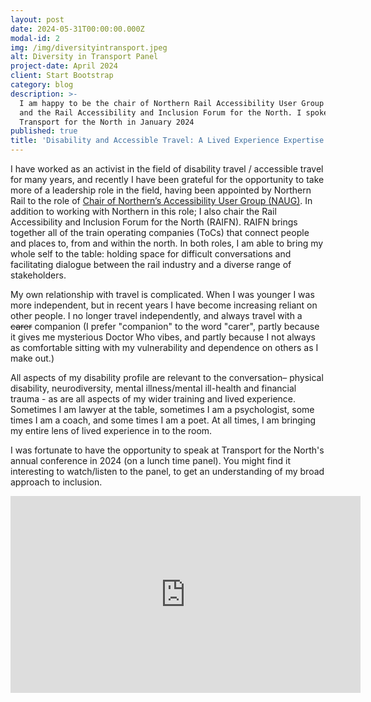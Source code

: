 ```yaml
---
layout: post
date: 2024-05-31T00:00:00.000Z
modal-id: 2
img: /img/diversityintransport.jpeg
alt: Diversity in Transport Panel
project-date: April 2024
client: Start Bootstrap
category: blog
description: >-
  I am happy to be the chair of Northern Rail Accessibility User Group (NAUG)
  and the Rail Accessibility and Inclusion Forum for the North. I spoke at
  Transport for the North in January 2024
published: true
title: 'Disability and Accessible Travel: A Lived Experience Expertise Case Study'
---
```

I have worked as an activist in the field of disability travel / accessible travel for many years, and recently I have been grateful for the opportunity to take more of a leadership role in the field, having been appointed by Northern Rail to the role of [Chair of Northern’s Accessibility User Group (NAUG)](https://www.northernrailway.co.uk/news/northern-appoints-new-chair-train-operators-independent-accessibility-user-group "Press release: Northern Rail"). In addition to working with Northern in this role; I also chair the Rail Accessibility and Inclusion Forum for the North (RAIFN). RAIFN brings together all of the train operating companies (ToCs) that connect people and places to, from and within the north. In both roles, I am able to bring my whole self to the table: holding space for difficult conversations and facilitating dialogue between the rail industry and a diverse range of stakeholders. 

My own relationship with travel is complicated. When I was younger I was more independent, but in recent years I have become increasing reliant on other people. I no longer travel independently, and always travel with a <strike>carer</strike> companion (I prefer "companion" to the word "carer", partly because it gives me mysterious Doctor Who vibes, and partly because I not always as comfortable sitting with my vulnerability and dependence on others as I make out.)

All aspects of my disability profile are relevant to the conversation– physical disability, neurodiversity, mental illness/mental ill-health and financial trauma - as are all aspects of my wider training and lived experience. Sometimes I am lawyer at the table, sometimes I am a psychologist, some times I am a coach, and some times I am a poet. At all times, I am bringing my entire lens of lived experience in to the room. 

I was fortunate to have the opportunity to speak at Transport for the North's annual conference in 2024 (on a lunch time panel). You might find it interesting to watch/listen to the panel, to get an understanding of my broad approach to inclusion.

<iframe width="560" height="315" src="https://www.youtube.com/embed/XnFVj-LkrKo?si=aNIwWICL3-kz9JCl" title="YouTube video player" frameborder="0" allow="accelerometer; autoplay; clipboard-write; encrypted-media; gyroscope; picture-in-picture; web-share" referrerpolicy="strict-origin-when-cross-origin" allowfullscreen></iframe>
